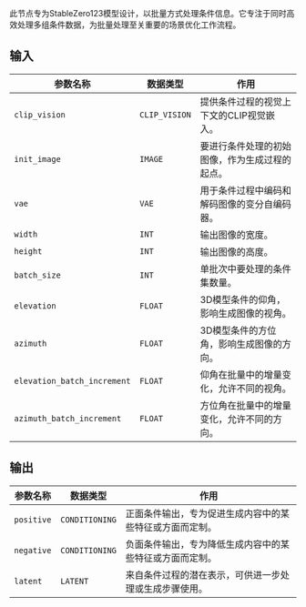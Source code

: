 此节点专为StableZero123模型设计，以批量方式处理条件信息。它专注于同时高效处理多组条件数据，为批量处理至关重要的场景优化工作流程。

## 输入

| 参数名称 | 数据类型 | 作用 |
| --- | --- | --- |
| `clip_vision` | `CLIP_VISION` | 提供条件过程的视觉上下文的CLIP视觉嵌入。 |
| `init_image` | `IMAGE` | 要进行条件处理的初始图像，作为生成过程的起点。 |
| `vae` | `VAE` | 用于条件过程中编码和解码图像的变分自编码器。 |
| `width` | `INT` | 输出图像的宽度。 |
| `height` | `INT` | 输出图像的高度。 |
| `batch_size` | `INT` | 单批次中要处理的条件集数量。 |
| `elevation` | `FLOAT` | 3D模型条件的仰角，影响生成图像的视角。 |
| `azimuth` | `FLOAT` | 3D模型条件的方位角，影响生成图像的方向。 |
| `elevation_batch_increment` | `FLOAT` | 仰角在批量中的增量变化，允许不同的视角。 |
| `azimuth_batch_increment` | `FLOAT` | 方位角在批量中的增量变化，允许不同的方向。 |

## 输出

| 参数名称 | 数据类型 | 作用 |
| --- | --- | --- |
| `positive` | `CONDITIONING` | 正面条件输出，专为促进生成内容中的某些特征或方面而定制。 |
| `negative` | `CONDITIONING` | 负面条件输出，专为降低生成内容中的某些特征或方面而定制。 |
| `latent` | `LATENT` | 来自条件过程的潜在表示，可供进一步处理或生成步骤使用。 |
